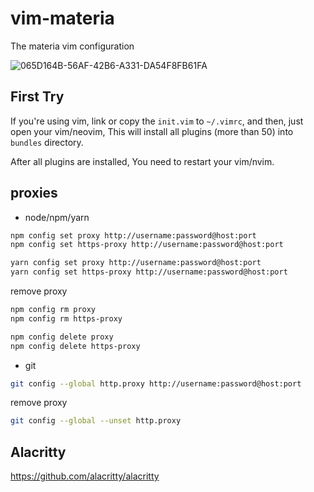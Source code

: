 # vim-materia
The materia vim configuration

![065D164B-56AF-42B6-A331-DA54F8FB61FA](https://user-images.githubusercontent.com/49949411/103418555-27e92580-4bca-11eb-85aa-e9ecb4199a96.png)

## First Try
If you're using vim, link or copy the `init.vim` to `~/.vimrc`, and then, just open your vim/neovim, This will install all plugins (more than 50) into `bundles` directory.

After all plugins are installed, You need to restart your vim/nvim.

## proxies
- node/npm/yarn
```sh
npm config set proxy http://username:password@host:port
npm config set https-proxy http://username:password@host:port

yarn config set proxy http://username:password@host:port
yarn config set https-proxy http://username:password@host:port
```
remove proxy
```sh
npm config rm proxy
npm config rm https-proxy

npm config delete proxy
npm config delete https-proxy
```

- git
```sh
git config --global http.proxy http://username:password@host:port
```
remove proxy
```sh
git config --global --unset http.proxy
```

## Alacritty
https://github.com/alacritty/alacritty
